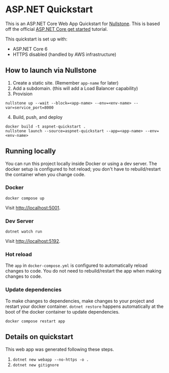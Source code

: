 # ASP.NET Quickstart

This is an ASP.NET Core Web App Quickstart for [Nullstone](https://nullstone.io).
This is based off the official [ASP.NET Core get started](https://docs.microsoft.com/en-us/aspnet/core/getting-started/?view=aspnetcore-6.0) tutorial.

This quickstart is set up with:
- ASP.NET Core 6
- HTTPS disabled (handled by AWS infrastructure)

## How to launch via Nullstone

1. Create a static site. (Remember `app-name` for later)
2. Add a subdomain. (this will add a Load Balancer capability)
3. Provision
  ```shell
  nullstone up --wait --block=<app-name> --env=<env-name> --var=service_port=8000
  ```
4. Build, push, and deploy
  ```shell
  docker build -t aspnet-quickstart .
  nullstone launch --source=aspnet-quickstart --app=<app-name> --env=<env-name>
  ```

## Running locally

You can run this project locally inside Docker or using a dev server.
The docker setup is configured to hot reload; you don't have to rebuild/restart the container when you change code.

### Docker

```shell
docker compose up
```

Visit [http://localhost:5001](http://localhost:5001).

### Dev Server

```shell
dotnet watch run
```

Visit [http://localhost:5192](http://localhost:5192).

### Hot reload

The `app` in `docker-compose.yml` is configured to automatically reload changes to code.
You do not need to rebuild/restart the app when making changes to code.

### Update dependencies

To make changes to dependencies, make changes to your project and restart your docker container.
`dotnet restore` happens automatically at the boot of the docker container to update dependencies.

```shell
docker compose restart app
```

## Details on quickstart

This web app was generated following these steps.
1. `dotnet new webapp --no-https -o .`
2. `dotnet new gitignore`
